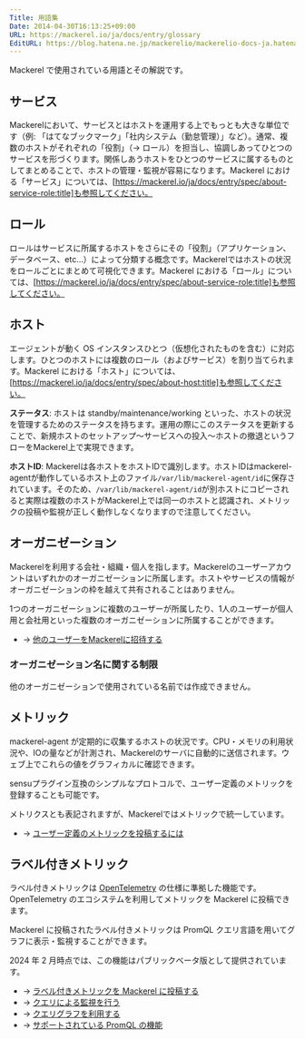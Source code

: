 ```yaml
---
Title: 用語集
Date: 2014-04-30T16:13:25+09:00
URL: https://mackerel.io/ja/docs/entry/glossary
EditURL: https://blog.hatena.ne.jp/mackerelio/mackerelio-docs-ja.hatenablog.mackerel.io/atom/entry/12921228815722986178
---
```


Mackerel で使用されている用語とその解説です。

## サービス

Mackerelにおいて、サービスとはホストを運用する上でもっとも大きな単位です（例: 「はてなブックマーク」「社内システム（勤怠管理）」など）。通常、複数のホストがそれぞれの「役割」（→ ロール）を担当し、協調しあってひとつのサービスを形づくります。関係しあうホストをひとつのサービスに属するものとしてまとめることで、ホストの管理・監視が容易になります。Mackerel における「サービス」については、[https://mackerel.io/ja/docs/entry/spec/about-service-role:title]も参照してください。

## ロール

ロールはサービスに所属するホストをさらにその「役割」（アプリケーション、データベース、etc…）によって分類する概念です。Mackerelではホストの状況をロールごとにまとめて可視化できます。Mackerel における「ロール」については、[https://mackerel.io/ja/docs/entry/spec/about-service-role:title]も参照してください。

<h2 id="host">ホスト</h2>

エージェントが動く OS インスタンスひとつ（仮想化されたものを含む）に対応します。ひとつのホストには複数のロール（およびサービス）を割り当てられます。Mackerel における「ホスト」については、[https://mackerel.io/ja/docs/entry/spec/about-host:title]も参照してください。

**ステータス**: ホストは standby/maintenance/working といった、ホストの状況を管理するためのステータスを持ちます。運用の際にこのステータスを更新することで、新規ホストのセットアップ〜サービスへの投入〜ホストの撤退というフローをMackerel上で実現できます。

**ホストID**: Mackerelは各ホストをホストIDで識別します。ホストIDはmackerel-agentが動作しているホスト上のファイル`/var/lib/mackerel-agent/id`に保存されています。そのため、`/var/lib/mackerel-agent/id`が別ホストにコピーされると実際は複数のホストがMackerel上では同一のホストと認識され、メトリックの投稿や監視が正しく動作しなくなりますので注意してください。

<h2 id="organization">オーガニゼーション</h2>

Mackerelを利用する会社・組織・個人を指します。Mackerelのユーザーアカウントはいずれかのオーガニゼーションに所属します。ホストやサービスの情報がオーガニゼーションの枠を越えて共有されることはありません。

1つのオーガニゼーションに複数のユーザーが所属したり、1人のユーザーが個人用と会社用といった複数のオーガニゼーションに所属することができます。

- → [他のユーザーをMackerelに招待する](https://mackerel.io/ja/docs/entry/howto/invite-others)

### オーガニゼーション名に関する制限

他のオーガニゼーションで使用されている名前では作成できません。

## メトリック

mackerel-agent が定期的に収集するホストの状況です。CPU・メモリの利用状況や、IOの量などが計測され、Mackerelのサーバに自動的に送信されます。ウェブ上でこれらの値をグラフィカルに確認できます。

sensuプラグイン互換のシンプルなプロトコルで、ユーザー定義のメトリックを登録することも可能です。

メトリクスとも表記されますが、Mackerelではメトリックで統一しています。

- → [ユーザー定義のメトリックを投稿するには](https://mackerel.io/ja/docs/entry/advanced/custom-metrics)

## ラベル付きメトリック

ラベル付きメトリックは [OpenTelemetry](https://opentelemetry.io/) の仕様に準拠した機能です。OpenTelemetry のエコシステムを利用してメトリックを Mackerel に投稿できます。

Mackerel に投稿されたラベル付きメトリックは PromQL クエリ言語を用いてグラフに表示・監視することができます。

2024 年 2 月時点では、この機能はパブリックベータ版として提供されています。

- → [ラベル付きメトリックを Mackerel に投稿する](https://mackerel.io/ja/docs/entry/howto/labeled-metrics/post-metrics)
- → [クエリによる監視を行う](https://mackerel.io/ja/docs/entry/query-monitoring)
- → [クエリグラフを利用する](https://mackerel.io/ja/docs/entry/howto/labeled-metrics/query-graph)
- → [サポートされている PromQL の機能](https://mackerel.io/ja/docs/entry/howto/labeled-metrics/promql)
